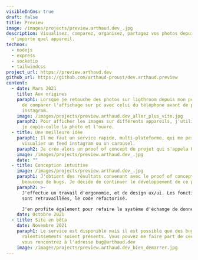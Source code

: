 ```yaml
---
visibleInCms: true
draft: false
title: Preview
image: /images/projects/preview.arthaud.dev_.jpg
description: Visualisez, comparez, organisez, partagez vos photos depuis
  n'importe quel appareil.
technos:
  - nodejs
  - express
  - socketio
  - tailwindcss
project_url: https://preview.arthaud.dev
github_url: https://github.com/arthaud-proust/dev.arthaud.preview
content:
  - date: Mars 2021
    title: Aux origines
    paraph1: Lorsque je retouche des photos sur ligthroom depuis mon pc, j'ai envie
      de comparer l'affichage sur pc avec celui du téléphone avant de poster sur
      instagram.
    image: /images/projects/preview.arthaud.dev_aller_plus_vite.jpg
    paraph2: Pour afficher les images sur différents appareils, j'utilise un cable,
      je copie-colle la photo et l'ouvre.
  - title: Une meilleure idée
    paraph1: Il me faut un service rapide, multi-plateforme, qui me permette de
      visualier un feed instagram ou un carousel.
    paraph2: Je crée alors un proof of concept du projet qui s'appela Preview.
    image: /images/projects/preview.arthaud.dev_.jpg
    date: ""
  - title: Conception intuitive
    image: /images/projects/preview.arthaud.dev_.jpg
    paraph1: J'obtient des résultats convenant avec le proof of concept malgré
      beaucoup de bugs. Je décide de continuer le développement de ce projet.
    paraph2: >-
      J'effectue un travail d'ergonomie, et de design ux/ui. Les fonctionnalités
      sont retravaillées, le code refactorisé.

      J'en profite également pour refaire le système d'échange de données en temps réel.
    date: Octobre 2021
  - title: Site en bêta
    date: Novembre 2021
    paraph1: Le service est disponible mais il est possible que des bugs ou des
      ralentissements soient présents. Vous pouvez me faire part de ceux que
      vous rencontrez à l'adresse bug@arthaud.dev
    image: /images/projects/preview.arthaud.dev_bien_demarrer.jpg
---
```

